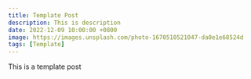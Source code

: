 ```yaml
---
title: Template Post
description: This is description
date: 2022-12-09 10:00:00 +0800
image: https://images.unsplash.com/photo-1670510521047-da0e1e68524d
tags: [Template]
---
```


This is a template post